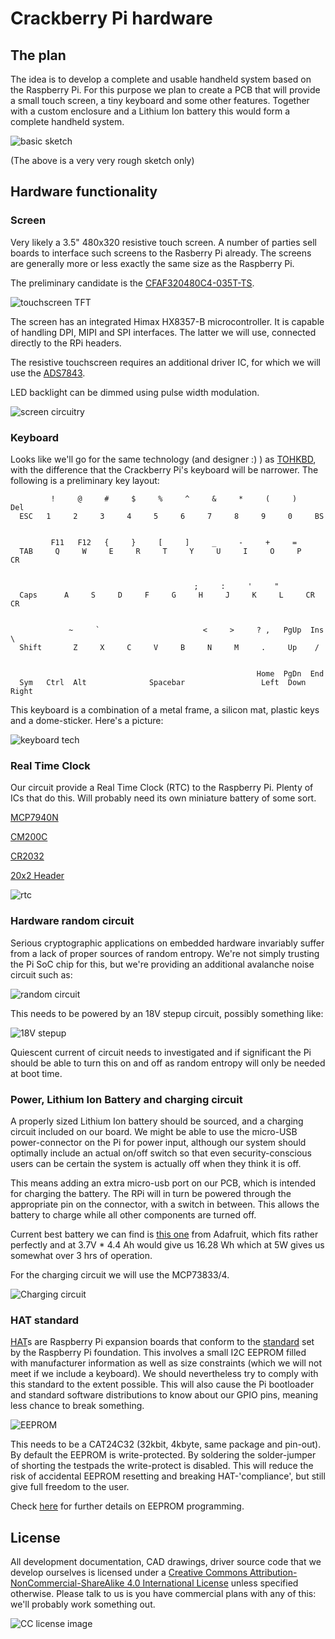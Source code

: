 # Crackberry Pi hardware

## The plan

The idea is to develop a complete and usable handheld system based on the Raspberry Pi. For this purpose we plan to create a PCB that will provide a small touch screen, a tiny keyboard and some other features. Together with a custom enclosure and a Lithium Ion battery this would form a complete handheld system.

![basic sketch](https://github.com/CrackberryPi/hardware/raw/master/images/basic-sketch.png "basic sketch")

(The above is a very very rough sketch only)

## Hardware functionality

### Screen

Very likely a 3.5" 480x320 resistive touch screen. A number of parties sell boards to interface such screens to the Rasberry Pi already. The screens are generally more or less exactly the same size as the Raspberry Pi.

The preliminary candidate is the [CFAF320480C4-035T-TS](https://www.crystalfontz.com/product/CFAF320480C4035TTS#pcn).

![touchscreen TFT](https://github.com/CrackberryPi/hardware/raw/master/images/CFAF320480.jpg "touchscreen TFT")

The screen has an integrated Himax HX8357-B microcontroller. It is capable of handling DPI, MIPI and SPI interfaces. The latter we will use, connected directly to the RPi headers.

The resistive touchscreen requires an additional driver IC, for which we will use the [ADS7843](http://www.farnell.com/datasheets/1822405.pdf).

LED backlight can be dimmed using pulse width modulation.

![screen circuitry](https://github.com/CrackberryPi/hardware/raw/master/images/screen.JPG "screen circuitry")

### Keyboard

Looks like we'll go for the same technology (and designer :) ) as [TOHKBD](https://www.kickstarter.com/projects/2028347278/tohkbd-the-other-half-keyboard-for-your-jolla), with the difference that the Crackberry Pi's keyboard will be narrower. The following is a preliminary key layout:

```
         !     @     #     $     %     ^     &     *     (     )     Del
  ESC   1     2     3     4     5     6     7     8     9     0     BS


         F11   F12   {     }     [     ]     _     -     +     =
  TAB     Q     W     E     R     T     Y     U     I     O     P     CR


                                         ;     :     '     " 
  Caps      A     S     D     F     G     H     J     K     L     CR  CR

    
             ~     `                       <     >     ? ,   PgUp  Ins \
  Shift       Z     X     C     V     B     N     M     .     Up    /


                                                       Home  PgDn  End
  Sym   Ctrl  Alt              Spacebar                 Left  Down  Right
```

This keyboard is a combination of a metal frame, a silicon mat, plastic keys and a dome-sticker. Here's a picture:

![keyboard tech](https://github.com/CrackberryPi/hardware/raw/master/images/keyboard-tech.jpg "keyboard-tech")

### Real Time Clock

Our circuit provide a Real Time Clock (RTC) to the Raspberry Pi. Plenty of ICs that do this. Will probably need its own miniature battery of some sort.

[MCP7940N](http://nl.mouser.com/Search/ProductDetail.aspx?R=MCP7940N-I%2fSNvirtualkeyMCP7940N-I%2fSNvirtualkey579-MCP7940N-I%2fSN)

[CM200C](http://nl.mouser.com/ProductDetail/Citizen-Finetech-Miyota/CM200C-32768KDZB-UT/?qs=sGAEpiMZZMtzFpQ%252bfsc2VHRVaru4Cxjh)

[CR2032](http://nl.mouser.com/ProductDetail/Linx-Technologies/BAT-HLD-001/?qs=sGAEpiMZZMtT9MhkajLHrnz%2fFPUZSgO1koSsSyYdFD4%3d)

[20x2 Header](http://nl.mouser.com/ProductDetail/Harwin/M20-7832046/?qs=sGAEpiMZZMs%252bGHln7q6pmzlZUuX%2f53qjvrmS12bWgrU%3d)

![rtc](https://github.com/CrackberryPi/hardware/raw/master/images/RTC.png)

### Hardware random circuit

Serious cryptographic applications on embedded hardware invariably suffer from a lack of proper sources of random entropy. We're not simply trusting the Pi SoC chip for this, but we're providing an additional avalanche noise circuit such as:

![random circuit](https://github.com/CrackberryPi/hardware/raw/master/images/random-circuit.png)

This needs to be powered by an 18V stepup circuit, possibly something like:

![18V stepup](https://github.com/CrackberryPi/hardware/raw/master/images/18V-stepup.png)

Quiescent current of circuit needs to investigated and if significant the Pi should be able to turn this on and off as random entropy will only be needed at boot time.

### Power, Lithium Ion Battery and charging circuit

A properly sized Lithium Ion battery should be sourced, and a charging circuit included on our board. We might be able to use the micro-USB power-connector on the Pi for power input, although our system should optimally include an actual on/off switch so that even security-conscious users can be certain the system is actually off when they think it is off.

This means adding an extra micro-usb port on our PCB, which is intended for charging the battery. The RPi will in turn be powered through the appropriate pin on the connector, with a switch in between. This allows the battery to charge while all other components are turned off.

Current best battery we can find is [this one](https://www.adafruit.com/products/354) from Adafruit, which fits rather perfectly and at 3.7V * 4.4 Ah would give us 16.28 Wh which at 5W gives us somewhat over 3 hrs of operation.

For the charging circuit we will use the MCP73833/4.

![Charging circuit](https://github.com/CrackberryPi/hardware/raw/master/images/charger.JPG "charging circuit")

### HAT standard

[HAT](http://www.raspberrypi.org/introducing-raspberry-pi-hats/)s are Raspberry Pi expansion boards that conform to the [standard](https://github.com/raspberrypi/hats) set by the Raspberry Pi foundation. This involves a small I2C EEPROM filled with manufacturer information as well as size constraints (which we will not meet if we include a keyboard). We should nevertheless try to comply with this standard to the extent possible. This will also cause the Pi bootloader and standard software distributions to know about our GPIO pins, meaning less chance to break something.

![EEPROM](https://github.com/CrackberryPi/hardware/raw/master/images/HAT.png)

This needs to be a CAT24C32 (32kbit, 4kbyte, same package and pin-out). By default the EEPROM is write-protected. By soldering the solder-jumper of shorting the testpads the write-protect is disabled. This will reduce the risk of accidental EEPROM resetting and breaking HAT-'compliance', but still give full freedom to the user.

Check [here](https://github.com/raspberrypi/hats/blob/master/eeprom-format.md) for further details on EEPROM programming.

## License 

All development documentation, CAD drawings, driver source code that we develop ourselves is licensed under a <a rel="license" href="http://creativecommons.org/licenses/by-nc-sa/4.0/">Creative Commons Attribution-NonCommercial-ShareAlike 4.0 International License</a> unless specified otherwise. Please talk to us is you have commercial plans with any of this: we'll probably work something out.

![CC license image](https://i.creativecommons.org/l/by-nc-sa/4.0/88x31.png "CC BY-NC-SA 4.0 International")
